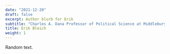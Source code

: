 ```yaml
---
date: "2021-12-20"
draft: false
excerpt: Author blurb for Erik
subtitle: "Charles A. Dana Professor of Political Science at Middlebury College.\n\n." 
title: Erik Bleich
weight: 1
---
```


Random text.
